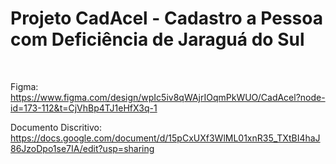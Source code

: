 <h1>Projeto CadAcel - Cadastro a Pessoa com Deficiência de Jaraguá do Sul</h1>
</br>

Figma: https://www.figma.com/design/wpIc5iv8qWAjrIOqmPkWUO/CadAcel?node-id=173-112&t=CjVhBp4TJ1eHfX3q-1

Documento Discritivo: https://docs.google.com/document/d/15pCxUXf3WlML01xnR35_TXtBI4haJ86JzoDpo1se7IA/edit?usp=sharing
 
